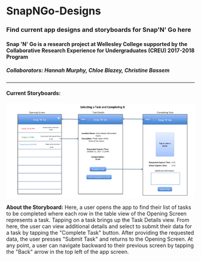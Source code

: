 # SnapNGo-Designs
### Find current app designs and storyboards for Snap'N' Go here
#### Snap 'N' Go is a research project at Wellesley College supported by the Collaborative Research Experience for Undergraduates (CREU) 2017-2018 Program
##### Collaborators: Hannah Murphy, Chloe Blazey, Christine Bassem
---
#### Current Storyboards:
![storyboard](/Photos/OpeningScreentoTaskCompletion.png)

**About the Storyboard:** Here, a user opens the app to find their list of tasks to be completed where each row in the table view of the Opening Screen represents a task. Tapping on a task brings up the Task Details view. From here, the user can view additional details and select to submit their data for a task by tapping the "Complete Task" button. After providing the requested data, the user presses "Submit Task" and returns to the Opening Screen. At any point, a user can navigate backward to their previous screen by tapping the "Back" arrow in the top left of the app screen.  
